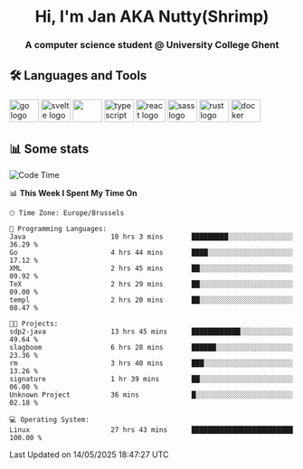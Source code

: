 <h1 align="center">Hi, I'm Jan AKA Nutty(Shrimp)</h1>
<h3 align="center">A computer science student @ University College Ghent</h3>

<h2 align="left">🛠️ Languages and Tools</h2>

###

<div align="left">
  <img src="https://cdn.jsdelivr.net/gh/devicons/devicon/icons/go/go-original.svg" height="40" width="52" alt="go logo"  />
  <img src="https://cdn.jsdelivr.net/gh/devicons/devicon@latest/icons/svelte/svelte-original.svg"  height="40" width="52" alt="svelte logo" />
  <img src="https://cdn.jsdelivr.net/gh/devicons/devicon@latest/icons/tailwindcss/tailwindcss-original.svg" height="40" width="52" />
  <img src="https://cdn.jsdelivr.net/gh/devicons/devicon/icons/typescript/typescript-original.svg" height="40" width="52" alt="typescript logo"  />
  <img src="https://cdn.jsdelivr.net/gh/devicons/devicon/icons/react/react-original.svg" height="40" width="52" alt="react logo"  />
  <img src="https://cdn.jsdelivr.net/gh/devicons/devicon/icons/sass/sass-original.svg" height="40" width="52" alt="sass logo"  />
  <img src="https://cdn.jsdelivr.net/gh/devicons/devicon@latest/icons/rust/rust-original.svg" height="40" width="52" alt="rust logo" />
  <img src="https://cdn.jsdelivr.net/gh/devicons/devicon/icons/docker/docker-original.svg" height="40" width="52" alt="docker logo"  />
</div>

<h2>📊 Some stats</h2>

<!--START_SECTION:waka-->
![Code Time](http://img.shields.io/badge/Code%20Time-5%2C915%20hrs%2049%20mins-blue)

📊 **This Week I Spent My Time On** 

```text
🕑︎ Time Zone: Europe/Brussels

💬 Programming Languages: 
Java                     10 hrs 3 mins       █████████░░░░░░░░░░░░░░░░   36.29 % 
Go                       4 hrs 44 mins       ████░░░░░░░░░░░░░░░░░░░░░   17.12 % 
XML                      2 hrs 45 mins       ██░░░░░░░░░░░░░░░░░░░░░░░   09.92 % 
TeX                      2 hrs 29 mins       ██░░░░░░░░░░░░░░░░░░░░░░░   09.00 % 
templ                    2 hrs 20 mins       ██░░░░░░░░░░░░░░░░░░░░░░░   08.47 % 

🐱‍💻 Projects: 
sdp2-java                13 hrs 45 mins      ████████████░░░░░░░░░░░░░   49.64 % 
slagboom                 6 hrs 28 mins       ██████░░░░░░░░░░░░░░░░░░░   23.36 % 
rm                       3 hrs 40 mins       ███░░░░░░░░░░░░░░░░░░░░░░   13.26 % 
signature                1 hr 39 mins        ██░░░░░░░░░░░░░░░░░░░░░░░   06.00 % 
Unknown Project          36 mins             █░░░░░░░░░░░░░░░░░░░░░░░░   02.18 % 

💻 Operating System: 
Linux                    27 hrs 43 mins      █████████████████████████   100.00 % 
```


 Last Updated on 14/05/2025 18:47:27 UTC
<!--END_SECTION:waka-->
